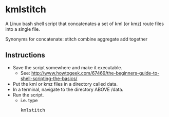 # kmlstitch
A Linux bash shell script that concatenates a set of kml (or kmz) route files into a single file.

Synonyms for concatenate: stitch combine aggregate add together 

## Instructions

- Save the script somewhere and make it executable.
  - See: http://www.howtogeek.com/67469/the-beginners-guide-to-shell-scripting-the-basics/
- Put the kml or kmz files in a directory called data.
- In a terminal, navigate to the directory ABOVE /data.
- Run the script.
  - <emphasis>i.e.</emphasis> type <pre>kmlstitch</pre>
